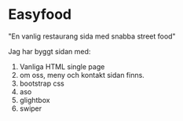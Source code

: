 # Easyfood

"En vanlig restaurang sida med snabba street food"

Jag har byggt sidan med:

1. Vanliga HTML single page
2. om oss, meny och kontakt sidan finns.
3. bootstrap css
4. aso
5. glightbox
6. swiper
